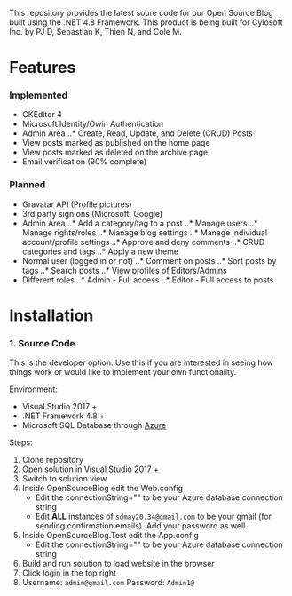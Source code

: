 This repository provides the latest soure code for our Open Source Blog built using the .NET 4.8 Framework. This product is being built for Cylosoft Inc. by PJ D, Sebastian K, Thien N, and Cole M.

# Features

### Implemented
* CKEditor 4
* Microsoft Identity/Owin Authentication
* Admin Area
    ..* Create, Read, Update, and Delete (CRUD) Posts
* View posts marked as published on the home page
* View posts marked as deleted on the archive page
* Email verification (90% complete)
    
### Planned
* Gravatar API (Profile pictures)
* 3rd party sign ons (Microsoft, Google)
* Admin Area
..* Add a category/tag to a post
    ..* Manage users
    ..* Manage rights/roles
    ..* Manage blog settings
    ..* Manage individual account/profile settings
    ..* Approve and deny comments
    ..* CRUD categories and tags
    ..* Apply a new theme
* Normal user (logged in or not)
    ..* Comment on posts
    ..* Sort posts by tags
    ..* Search posts
    ..* View profiles of Editors/Admins
* Different roles
    ..* Admin - Full access
    ..* Editor - Full access to posts

# Installation

### 1. Source Code
This is the developer option. Use this if you are interested in seeing how things work or would like to implement your own functionality.

Environment:
* Visual Studio 2017 +
* .NET Framework 4.8 +
* Microsoft SQL Database through [Azure](https://azure.microsoft.com/en-us/)

Steps:
1. Clone repository
2. Open solution in Visual Studio 2017 +
3. Switch to solution view
4. Inside OpenSourceBlog edit the Web.config
    * Edit the connectionString="" to be your Azure database connection string
    * Edit **ALL** instances of `sdmay20.34@gmail.com` to be your gmail (for sending confirmation emails). Add your password as well.
5. Inside OpenSourceBlog.Test edit the App.config
    * Edit the connectionString="" to be your Azure database connection string
6. Build and run solution to load website in the browser
7. Click login in the top right
8. Username: `admin@gmail.com` Password: `Admin1@`